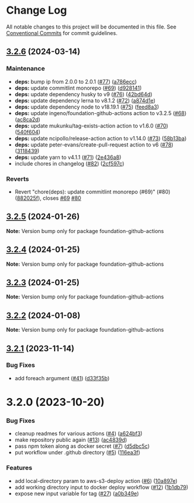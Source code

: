 # Change Log

All notable changes to this project will be documented in this file.
See [Conventional Commits](https://conventionalcommits.org) for commit guidelines.

## [3.2.6](https://github.com/ingeno/foundation-github-actions/compare/v3.2.5...v3.2.6) (2024-03-14)


### Maintenance

* **deps:** bump ip from 2.0.0 to 2.0.1 ([#77](https://github.com/ingeno/foundation-github-actions/issues/77)) ([a786ecc](https://github.com/ingeno/foundation-github-actions/commit/a786ecc498035e12fd1cbfa7072b0cd16b943257))
* **deps:** update commitlint monorepo ([#69](https://github.com/ingeno/foundation-github-actions/issues/69)) ([d928141](https://github.com/ingeno/foundation-github-actions/commit/d9281412f91ba13f43d9fb627d8f6812f778f1dd))
* **deps:** update dependency husky to v9 ([#76](https://github.com/ingeno/foundation-github-actions/issues/76)) ([42bd64d](https://github.com/ingeno/foundation-github-actions/commit/42bd64d760c50ad234caba6341ccaa6e6de041e2))
* **deps:** update dependency lerna to v8.1.2 ([#72](https://github.com/ingeno/foundation-github-actions/issues/72)) ([a874d1e](https://github.com/ingeno/foundation-github-actions/commit/a874d1eec94b3df2feb84258f9823d2281a9756a))
* **deps:** update dependency node to v18.19.1 ([#75](https://github.com/ingeno/foundation-github-actions/issues/75)) ([feed8a3](https://github.com/ingeno/foundation-github-actions/commit/feed8a3c0068f98a026b558b5d1b4d6fbab679c8))
* **deps:** update ingeno/foundation-github-actions action to v3.2.5 ([#68](https://github.com/ingeno/foundation-github-actions/issues/68)) ([ac8ca2d](https://github.com/ingeno/foundation-github-actions/commit/ac8ca2d3a97fb28adf524ef4388fdef99c113f64))
* **deps:** update mukunku/tag-exists-action action to v1.6.0 ([#70](https://github.com/ingeno/foundation-github-actions/issues/70)) ([540f604](https://github.com/ingeno/foundation-github-actions/commit/540f6040d4897f9c4b1c95b434605e5ff5cf61b7))
* **deps:** update ncipollo/release-action action to v1.14.0 ([#73](https://github.com/ingeno/foundation-github-actions/issues/73)) ([58b13ba](https://github.com/ingeno/foundation-github-actions/commit/58b13ba0545212583e7bacdcfb509cb813bfddf6))
* **deps:** update peter-evans/create-pull-request action to v6 ([#78](https://github.com/ingeno/foundation-github-actions/issues/78)) ([3118439](https://github.com/ingeno/foundation-github-actions/commit/311843910c7f84e1dc70aad4a745b9e76b02c4af))
* **deps:** update yarn to v4.1.1 ([#71](https://github.com/ingeno/foundation-github-actions/issues/71)) ([2e436a8](https://github.com/ingeno/foundation-github-actions/commit/2e436a8d47095ad6cdb6e8205952914022d01470))
* include chores in changelog ([#82](https://github.com/ingeno/foundation-github-actions/issues/82)) ([2cf597c](https://github.com/ingeno/foundation-github-actions/commit/2cf597cab6796dab4a33c0ca948d689f15d2852c))


### Reverts

* Revert "chore(deps): update commitlint monorepo (#69)" (#80) ([882025f](https://github.com/ingeno/foundation-github-actions/commit/882025f325887ce78c86ef80be55d827bddb4abd)), closes [#69](https://github.com/ingeno/foundation-github-actions/issues/69) [#80](https://github.com/ingeno/foundation-github-actions/issues/80)



## [3.2.5](https://github.com/ingeno/foundation-github-actions/compare/v3.2.4...v3.2.5) (2024-01-26)

**Note:** Version bump only for package foundation-github-actions





## [3.2.4](https://github.com/ingeno/foundation-github-actions/compare/v3.2.3...v3.2.4) (2024-01-25)

**Note:** Version bump only for package foundation-github-actions





## [3.2.3](https://github.com/ingeno/foundation-github-actions/compare/v3.2.2...v3.2.3) (2024-01-25)

**Note:** Version bump only for package foundation-github-actions





## [3.2.2](https://github.com/ingeno/foundation-github-actions/compare/v3.2.1...v3.2.2) (2024-01-08)

**Note:** Version bump only for package foundation-github-actions





## [3.2.1](https://github.com/ingeno/foundation-github-actions/compare/v3.2.0...v3.2.1) (2023-11-14)


### Bug Fixes

* add foreach argument ([#41](https://github.com/ingeno/foundation-github-actions/issues/41)) ([d33f35b](https://github.com/ingeno/foundation-github-actions/commit/d33f35b53c8fb9a09b7411547575851ecc9d3ddb))





# 3.2.0 (2023-10-20)


### Bug Fixes

* cleanup readmes for various actions ([#4](https://github.com/ingeno/foundation-github-actions/issues/4)) ([a624bf3](https://github.com/ingeno/foundation-github-actions/commit/a624bf36eb555115b5a11689b02aa7938548eeb5))
* make repository public again ([#13](https://github.com/ingeno/foundation-github-actions/issues/13)) ([ac4839d](https://github.com/ingeno/foundation-github-actions/commit/ac4839d168bf31f901dac2ce2ad307b633cfa5b9))
* pass npm token along as docker secret ([#7](https://github.com/ingeno/foundation-github-actions/issues/7)) ([d5dbc5c](https://github.com/ingeno/foundation-github-actions/commit/d5dbc5c1bd163cdd61faeccf2e6948b85abc06e4))
* put workflow under .github directory ([#5](https://github.com/ingeno/foundation-github-actions/issues/5)) ([116ea3f](https://github.com/ingeno/foundation-github-actions/commit/116ea3fe86b917472fb6da07d4e87ffb640cdc48))


### Features

* add local-directory param to aws-s3-deploy action ([#6](https://github.com/ingeno/foundation-github-actions/issues/6)) ([10a897e](https://github.com/ingeno/foundation-github-actions/commit/10a897e9046822c01b99384479a6ecdd307884d9))
* add working directory input to docker deploy workflow ([#12](https://github.com/ingeno/foundation-github-actions/issues/12)) ([1b1db79](https://github.com/ingeno/foundation-github-actions/commit/1b1db79bd557e835f5e52557770d469fb447899c))
* expose new input variable for tag ([#27](https://github.com/ingeno/foundation-github-actions/issues/27)) ([a0b349e](https://github.com/ingeno/foundation-github-actions/commit/a0b349e1f137e27f2c6b8b504f85c98365a313f1))
